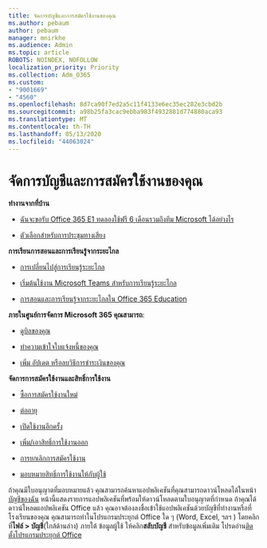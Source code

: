 ```yaml
---
title: จัดการบัญชีและการสมัครใช้งานของคุณ
ms.author: pebaum
author: pebaum
manager: mnirkhe
ms.audience: Admin
ms.topic: article
ROBOTS: NOINDEX, NOFOLLOW
localization_priority: Priority
ms.collection: Adm_O365
ms.custom:
- "9001669"
- "4560"
ms.openlocfilehash: 8d7ca90f7ed2a5c11f4133e6ec35ec282e3cbd2b
ms.sourcegitcommit: a98b25fa3cac9ebba983f4932881d774880aca93
ms.translationtype: MT
ms.contentlocale: th-TH
ms.lasthandoff: 05/13/2020
ms.locfileid: "44063024"
---
```

# <a name="manage-your-account-and-subscriptions"></a>จัดการบัญชีและการสมัครใช้งานของคุณ

**ทํางานจากที่บ้าน**
- [ฉันจะขอรับ Office 365 E1 ทดลองใช้ฟรี 6 เดือนรวมถึงทีม Microsoft ได้อย่างไร](https://docs.microsoft.com/MicrosoftTeams/e1-trial-license)

- [ตัวเลือกสําหรับการประชุมทางเสียง](https://docs.microsoft.com/alchemyinsights/options-for-audio-conferencing)

**การเรียนการสอนและการเรียนรู้จากระยะไกล**

- [การเปลี่ยนไปสู่การเรียนรู้ระยะไกล](https://www.microsoft.com/education/remote-learning)

- [เริ่มต้นใช้งาน Microsoft Teams สําหรับการเรียนรู้ระยะไกล](https://docs.microsoft.com/MicrosoftTeams/remote-learning-edu)

- [การสอนและการเรียนรู้จากระยะไกลใน Office 365 Education](https://docs.microsoft.com/MicrosoftTeams/remote-learning-edu)

**ภายในศูนย์การจัดการ Microsoft 365 คุณสามารถ**: 

- [ดูบิลของคุณ](https://docs.microsoft.com/microsoft-365/commerce/billing-and-payments/view-your-bill-or-invoice) 

- [ทําความเข้าใจใบแจ้งหนี้ของคุณ](https://docs.microsoft.com/microsoft-365/commerce/billing-and-payments/understand-your-invoice)

- [เพิ่ม อัปเดต หรือลบวิธีการชําระเงินของคุณ](https://docs.microsoft.com/microsoft-365/commerce/billing-and-payments/add-update-or-remove-credit-card-or-bank-account)

**จัดการการสมัครใช้งานและสิทธิ์การใช้งาน** 

- [ซื้อการสมัครใช้งานใหม่](https://docs.microsoft.com/microsoft-365/commerce/subscriptions/upgrade-to-different-plan)

- [ต่ออายุ](https://docs.microsoft.com/microsoft-365/commerce/subscriptions/renew-your-subscription) 

- [เปิดใช้งานอีกครั้ง](https://docs.microsoft.com/microsoft-365/commerce/subscriptions/reactivate-your-subscription)

- [เพิ่ม/เอาสิทธิ์การใช้งานออก](https://docs.microsoft.com/microsoft-365/commerce/licenses/buy-licenses)

- [การยกเลิกการสมัครใช้งาน](https://docs.microsoft.com/microsoft-365/commerce/subscriptions/cancel-your-subscription)

- [มอบหมายสิทธิ์การใช้งานให้กับผู้ใช้](https://docs.microsoft.com/microsoft-365/admin/manage/assign-licenses-to-users)

ถ้าคุณมีใบอนุญาตที่มอบหมายแล้ว คุณสามารถค้นหาแอปพลิเคชันที่คุณสามารถดาวน์โหลดได้ในหน้า[บัญชีของฉัน](https://portal.office.com/account/#installs) หน้านี้แสดงรายการแอปพลิเคชันที่พร้อมให้ดาวน์โหลดตามใบอนุญาตที่กําหนด ถ้าคุณได้ดาวน์โหลดแอปพลิเคชัน Office แล้ว คุณอาจต้องลงชื่อเข้าใช้แอปพลิเคชันด้วยบัญชีที่ทํางานหรือที่โรงเรียนของคุณ คุณสามารถทําในโปรแกรมประยุกต์ Office ใด ๆ (Word, Excel, ฯลฯ ) โดยคลิกที่**ไฟล์ > บัญชี**(ใกล้ด้านล่าง) ภายใต้ ข้อมูลผู้ใช้ ให้คลิก**สลับบัญชี** สําหรับข้อมูลเพิ่มเติม โปรดอ่าน[ติดตั้งโปรแกรมประยุกต์ Office](https://docs.microsoft.com/microsoft-365/admin/setup/install-applications) 
